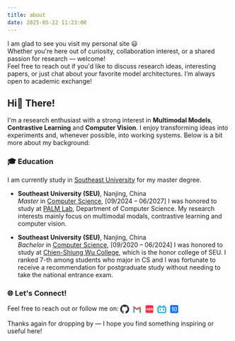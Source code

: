 ```yaml
---
title: about
date: 2025-05-22 11:23:00
---
```


I am glad to see you visit my personal site 😃  
Whether you're here out of curiosity, collaboration interest, or a shared passion for research — welcome!  
Feel free to reach out if you'd like to discuss research ideas, interesting papers, or just chat about your favorite model architectures. I’m always open to academic exchange!

## Hi👋 There!

I'm a research enthusiast with a strong interest in **Multimodal Models**, **Contrastive Learning** and **Computer Vision**. I enjoy transforming ideas into experiments and, whenever possible, into working systems. Below is a bit more about my background:

### 🎓 Education

I am currently study in [Southeast University](https://www.seu.edu.cn/main.htm) for my master degree.

- **Southeast University (SEU)**, Nanjing, China  
  *Master* in <u>Computer Science</u>, [09/2024 – 06/2027]
  I was honored to study at [PALM Lab](https://palm.seu.edu.cn/intro.html), Department of Computer Science. My research interests mainly focus on multimodal modals, contrastive learning and computer vision.

- **Southeast University (SEU)**, Nanjing, China  
  *Bachelor* in <u>Computer Science</u>, [09/2020 – 06/2024]
  I was honored to study at [Chien-Shiung Wu College](https://wjx.seu.edu.cn/), which is the honor college of SEU. I ranked $7$-th among students who major in CS and I was fortunate to receive a recommendation for postgraduate study without needing to take the national entrance exam.

<!-- ### 🧑‍💻 Internships

- **[Company or Lab Name]**, [City or Remote]  
  *Research Intern*, [Start Date] – [End Date]  
  Worked on [a short, informative description of your research/internship project].

### 🧪 Projects
- **[Project Title]**  
  A [brief explanation of the project], including [technologies used or the research goal].  
  [Optional: Link to GitHub or project page]

- **[Project Title 2]**  
  [One-liner summary]  
  [Optional: Achievements, e.g., accepted to a challenge, deployed, etc.]

### 📄 Publications
- *[Paper Title]*  
  [Conference/Journal], [Year]  
  [One sentence summary of the contribution or link to paper] -->

### 🌐 Let's Connect!

Feel free to reach out or follow me on: <a class="icon" href="https://github.com/ReyChiaro" target="_blank" style="text-decoration: none;"><img src="../images/icons/GitHub.svg" alt="Github" width="20" style="display: inline; vertical-align: middle; margin-right: 4px;"></a>  <a class="icon" href="mailto:andrewrey.cc@gmail.com" target="_blank" style="text-decoration: none;"><img src="../images/icons/gmail.svg" alt="Gmail" width="20" style="display: inline; vertical-align: middle; margin-right: 4px;"></a> <a class="icon" href="https://www.xiaohongshu.com/user/profile/5f3a3c5d0000000001006818?xsec_token=YBuibxCh23WMjdhH5edyMFa2xnmItLn9lC6mydQnVAaBE%3D&xsec_source=app_share&xhsshare=CopyLink&appuid=5f3a3c5d0000000001006818&apptime=1747903648&share_id=9b0e9592d9a744c49e5c184ed3ca201c&share_channel=copy_link" target="_blank" style="text-decoration: none;"> <img src="../images/icons/xiaohongshu.svg" alt="xiaohongshu" width="20" style="display: inline; vertical-align: middle; margin-right: 4px;"></a> <a class="icon" href="https://space.bilibili.com/631454496" target="_blank" style="text-decoration: none;"><img src="../images/icons/bilibili.svg" alt="bilibili" width="20" style="display: inline; vertical-align: middle; margin-right: 4px;"></a> <a class="icon" href="https://www.zhihu.com/people/andrew-67-78-86" target="_blank" style="text-decoration: none;"><img src="../images/icons/zhihu.svg" alt="Zhihu" width="20" style="display: inline; vertical-align: middle; margin-right: 4px;"></a>

Thanks again for dropping by — I hope you find something inspiring or useful here!
<!-- - 💼 [LinkedIn](https://www.linkedin.com/in/your-profile) -->
<!-- - 🐦 [Twitter/X](https://twitter.com/your-handle) -->
<!-- - 📁 [Google Scholar](https://scholar.google.com/citations?user=yourid) -->

